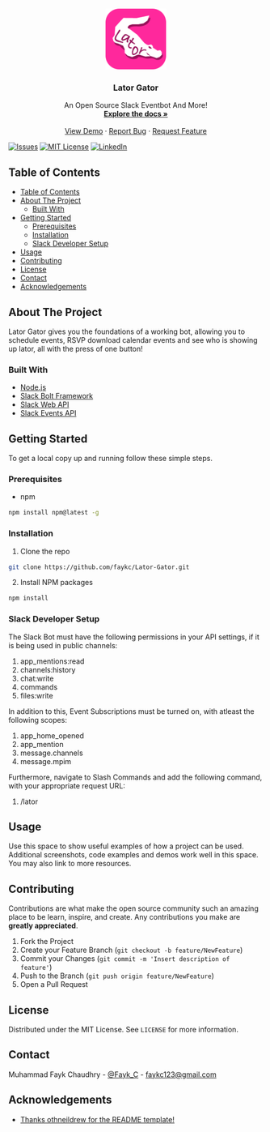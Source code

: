 <!-- PROJECT LOGO -->
<br />
<p align="center">
  <a href="https://github.com/faykc/Lator-Gator/tree/feature/ReadMEUpdate">
    <img src="LatorPNG.png" alt="Logo" width="120" height="120">
  </a>

  <h3 align="center">Lator Gator</h3>

  <p align="center">
    An Open Source Slack Eventbot And More! 
    <br />
    <a href="https://github.com/faykc/Lator-Gator"><strong>Explore the docs »</strong></a>
    <br />
    <br />
    <a href="https://github.com/faykc/Lator-Gator">View Demo</a>
    ·
    <a href="https://github.com/faykc/Lator-Gator/issues">Report Bug</a>
    ·
    <a href="https://github.com/faykc/Lator-Gator/issues">Request Feature</a>
  </p>
</p>

[![Issues][issues-shield]][issues-url]
[![MIT License][license-shield]][license-url]
[![LinkedIn][linkedin-shield]][linkedin-url]


<!-- TABLE OF CONTENTS -->
## Table of Contents

- [Table of Contents](#table-of-contents)
- [About The Project](#about-the-project)
  - [Built With](#built-with)
- [Getting Started](#getting-started)
  - [Prerequisites](#prerequisites)
  - [Installation](#installation)
  - [Slack Developer Setup](#slack-developer-setup)
- [Usage](#usage)
- [Contributing](#contributing)
- [License](#license)
- [Contact](#contact)
- [Acknowledgements](#acknowledgements)



<!-- ABOUT THE PROJECT -->
## About The Project

Lator Gator gives you the foundations of a working bot, allowing you to schedule events, RSVP download calendar events and see who is showing up lator, all with the press of one button!


### Built With

* [Node.js](https://nodejs.org/en/)
* [Slack Bolt Framework](https://github.com/slackapi/bolt)
* [Slack Web API](https://api.slack.com/web)
* [Slack Events API](https://api.slack.com/events)


<!-- GETTING STARTED -->
## Getting Started

To get a local copy up and running follow these simple steps.

### Prerequisites
* npm
```sh
npm install npm@latest -g
```

### Installation
 
1. Clone the repo
```sh
git clone https://github.com/faykc/Lator-Gator.git
```
2. Install NPM packages
```sh
npm install
```

### Slack Developer Setup
The Slack Bot must have the following permissions in your API settings, if it is being used in public channels:
1. app_mentions:read
2. channels:history
3. chat:write
4. commands
5. files:write

In addition to this, Event Subscriptions must be turned on, with atleast the following scopes:
1. app_home_opened
2. app_mention
3. message.channels
4. message.mpim

Furthermore, navigate to Slash Commands and add the following command, with your appropriate request URL:
1. /lator


<!-- USAGE EXAMPLES -->
## Usage

Use this space to show useful examples of how a project can be used. Additional screenshots, code examples and demos work well in this space. You may also link to more resources.


<!-- CONTRIBUTING -->
## Contributing

Contributions are what make the open source community such an amazing place to be learn, inspire, and create. Any contributions you make are **greatly appreciated**.

1. Fork the Project
2. Create your Feature Branch (`git checkout -b feature/NewFeature`)
3. Commit your Changes (`git commit -m 'Insert description of feature'`)
4. Push to the Branch (`git push origin feature/NewFeature`)
5. Open a Pull Request



<!-- LICENSE -->
## License

Distributed under the MIT License. See `LICENSE` for more information.



<!-- CONTACT -->
## Contact

Muhammad Fayk Chaudhry - [@Fayk_C](https://twitter.com/fayk_c?lang=en) - faykc123@gmail.com


<!-- ACKNOWLEDGEMENTS -->
## Acknowledgements

* [Thanks othneildrew for the README template!](https://github.com/othneildrew/Best-README-Template/blob/master/BLANK_README.md)



<!-- MARKDOWN LINKS & IMAGES -->
<!-- https://www.markdownguide.org/basic-syntax/#reference-style-links -->
[issues-shield]: https://img.shields.io/github/issues/othneildrew/Best-README-Template.svg?style=flat-square
[issues-url]: https://github.com/othneildrew/Best-README-Template/issues
[license-shield]: https://img.shields.io/github/license/othneildrew/Best-README-Template.svg?style=flat-square
[license-url]: https://github.com/othneildrew/Best-README-Template/blob/master/LICENSE.txt
[linkedin-shield]: https://img.shields.io/badge/-LinkedIn-black.svg?style=flat-square&logo=linkedin&colorB=555
[linkedin-url]: https://linkedin.com/in/othneildrew
[product-screenshot]: images/screenshot.png



